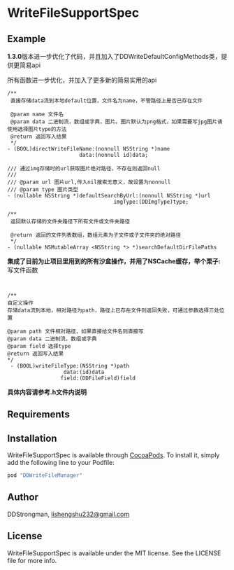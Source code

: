 # WriteFileSupportSpec

<!--[![CI Status](http://img.shields.io/travis/DDStrongman/WriteFileSupportSpec.svg?style=flat)](https://travis-ci.org/DDStrongman/WriteFileSupportSpec)-->
<!--[![Version](https://img.shields.io/cocoapods/v/WriteFileSupportSpec.svg?style=flat)](http://cocoapods.org/pods/WriteFileSupportSpec)-->
<!--[![License](https://img.shields.io/cocoapods/l/WriteFileSupportSpec.svg?style=flat)](http://cocoapods.org/pods/WriteFileSupportSpec)-->
<!--[![Platform](https://img.shields.io/cocoapods/p/WriteFileSupportSpec.svg?style=flat)](http://cocoapods.org/pods/WriteFileSupportSpec)-->

## Example
**1.3.0**版本进一步优化了代码，并且加入了DDWriteDefaultConfigMethods类，提供更简易api<br>

所有函数进一步优化，并加入了更多新的简易实用的api<br>

```
/**
 直接存储data流到本地default位置，文件名为name，不管路径上是否已存在文件
 
 @param name 文件名
 @param data 二进制流，数组或字典，图片。图片默认为png格式，如果需要写jpg图片请使用选择图片type的方法
 @return 返回写入结果
 */
- (BOOL)directWriteFileName:(nonnull NSString *)name
                       data:(nonnull id)data;
                       
/// 通过img存储时的url获取图片绝对路径，不存在则返回null
///
/// @param url 图片url,传入nil搜索无意义，故设置为nonnull
/// @param type 图片类型
- (nullable NSString *)defaultSearchByUrl:(nonnull NSString *)url
                                  imgType:(DDImgType)type;
                                  
/**
 返回默认存储的文件夹路径下所有文件或文件夹路径
 
 @return 返回的文件列表数组，数组元素为子文件或子文件夹的绝对路径
 */
- (nullable NSMutableArray <NSString *> *)searchDefaultDirFilePaths
```

**集成了目前为止项目里用到的所有沙盒操作，并用了NSCache缓存，举个栗子:**<br>
写文件函数 <br>

```


/** 
自定义操作
存储data流到本地，相对路径为path，路径上已存在文件则返回失败，可通过参数选择三处位置 

@param path 文件相对路径，如果直接给文件名则直接写 
@param data 二进制流，数组或字典 
@param field 选择type 
@return 返回写入结果 
*/ 
 - (BOOL)writeFileType:(NSString *)path 
                  data:(id)data 
                 field:(DDFileField)field  
```
**具体内容请参考.h文件内说明**

## Requirements

## Installation

WriteFileSupportSpec is available through [CocoaPods](http://cocoapods.org). To install
it, simply add the following line to your Podfile:

```ruby
pod "DDWriteFileManager"
```

## Author

DDStrongman, lishengshu232@gmail.com

## License

WriteFileSupportSpec is available under the MIT license. See the LICENSE file for more info.
